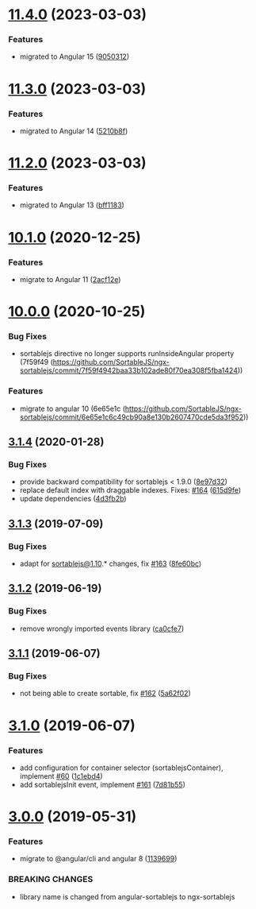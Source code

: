 # [11.4.0](https://github.com/EveryMundo/ngx-sortablejs/compare/v11.3.0...v11.4.0) (2023-03-03)

### Features

* migrated to Angular 15 ([9050312](https://github.com/EveryMundo/ngx-sortablejs/commit/90503120e66baaa935889181dd80e5b1d84bbfea))

# [11.3.0](https://github.com/EveryMundo/ngx-sortablejs/compare/v11.2.0...v11.3.0) (2023-03-03)

### Features

* migrated to Angular 14 ([5210b8f](https://github.com/EveryMundo/ngx-sortablejs/commit/5210b8f1026577877f6ee64a4e3965ff84fbc0d8))

# [11.2.0](https://github.com/EveryMundo/ngx-sortablejs/compare/v11.1.0...v11.2.0) (2023-03-03)

### Features

* migrated to Angular 13 ([bff1183](https://github.com/EveryMundo/ngx-sortablejs/commit/bff11830cd41137a4d041230db31e947e6344f84))

# [10.1.0](https://github.com/SortableJS/ngx-sortablejs/compare/v10.0.0...v10.1.0) (2020-12-25)


### Features

* migrate to Angular 11 ([2acf12e](https://github.com/SortableJS/ngx-sortablejs/commit/2acf12e239e3f97ef4c26ea52295ae4007197798))

# [10.0.0](https://github.com/SortableJS/ngx-sortablejs/compare/v3.1.4...v10.0.0) (2020-10-25)

### Bug Fixes

* sortablejs directive no longer supports runInsideAngular property (7f59f49 (https://github.com/SortableJS/ngx-sortablejs/commit/7f59f4942baa33b102ade80f70ea308f5fba1424))

### Features

* migrate to angular 10 (6e65e1c (https://github.com/SortableJS/ngx-sortablejs/commit/6e65e1c6c49cb90a8e130b2607470cde5da3f952))

## [3.1.4](https://github.com/SortableJS/angular-sortablejs/compare/v3.1.3...v3.1.4) (2020-01-28)


### Bug Fixes

* provide backward compatibility for sortablejs < 1.9.0 ([8e97d32](https://github.com/SortableJS/angular-sortablejs/commit/8e97d32a7b06e013d2fde8283f40665ea9f07205))
* replace default index with draggable indexes. Fixes: [#164](https://github.com/SortableJS/angular-sortablejs/issues/164) ([615d9fe](https://github.com/SortableJS/angular-sortablejs/commit/615d9fe62a1d4c07a2baed98714af12b845e9bc6))
* update dependencies ([4d3fb2b](https://github.com/SortableJS/angular-sortablejs/commit/4d3fb2b9d3fc8be15348cfa7c630b4f1cd34c8bb))

## [3.1.3](https://github.com/SortableJS/angular-sortablejs/compare/v3.1.2...v3.1.3) (2019-07-09)


### Bug Fixes

* adapt for sortablejs@1.10.* changes, fix [#163](https://github.com/SortableJS/angular-sortablejs/issues/163) ([8fe60bc](https://github.com/SortableJS/angular-sortablejs/commit/8fe60bc))

## [3.1.2](https://github.com/SortableJS/angular-sortablejs/compare/v3.1.1...v3.1.2) (2019-06-19)


### Bug Fixes

* remove wrongly imported events library ([ca0cfe7](https://github.com/SortableJS/angular-sortablejs/commit/ca0cfe7))

## [3.1.1](https://github.com/SortableJS/angular-sortablejs/compare/v3.1.0...v3.1.1) (2019-06-07)


### Bug Fixes

* not being able to create sortable, fix [#162](https://github.com/SortableJS/angular-sortablejs/issues/162) ([5a62f02](https://github.com/SortableJS/angular-sortablejs/commit/5a62f02))

# [3.1.0](https://github.com/SortableJS/angular-sortablejs/compare/v3.0.0...v3.1.0) (2019-06-07)


### Features

* add configuration for container selector (sortablejsContainer), implement [#60](https://github.com/SortableJS/angular-sortablejs/issues/60) ([1c1ebd4](https://github.com/SortableJS/angular-sortablejs/commit/1c1ebd4))
* add sortablejsInit event, implement [#161](https://github.com/SortableJS/angular-sortablejs/issues/161) ([7d81b55](https://github.com/SortableJS/angular-sortablejs/commit/7d81b55))

# [3.0.0](https://github.com/SortableJS/angular-sortablejs/compare/v2.7.0...v3.0.0) (2019-05-31)


### Features

* migrate to @angular/cli and angular 8 ([1139699](https://github.com/SortableJS/angular-sortablejs/commit/1139699))


### BREAKING CHANGES

* library name is changed from angular-sortablejs to ngx-sortablejs
